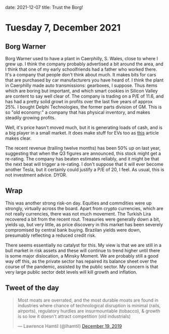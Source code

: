 date: 2021-12-07
title: Trust the Borg!

# Tuesday  7, December 2021

## Borg Warner

Borg Warner used to have a plant in Caerphilly, S. Wales, close to where I grew up.
I think the company probably advertised a bit around the area, and I think that one of my early schoolfriends had a father who worked there.
It's a company that people don't think about much. 
It makes bits for cars that are purchased by car manufacturers you have heard of.
I think the plant in Caerphilly made auto transmissions: gearboxes, I suppose.
Thus items which are boring but important, and which smart cookies in Silicon Valley are content to say well clear of.
The company is trading on a P/E of 11.6, and has had a pretty solid growt in profits over the last five years of approx 25%.
I bought Delphi Technologies, the former parts division of GM.
This is so "old economy:" a company that has physical inventory, and makes steadily growing profits.

Well, it's price hasn't moved much, but it is generating loads of cash, and is a big player in a small market.
It does make stuff for EVs too as [this](https://seekingalpha.com/article/4473812-borgwarner-an-excellent-play-on-the-future-of-electric-vehicles?utm_campaign=RTA+Articles&utm_medium=email&utm_source=seeking_alpha&utm_term=RTA+Article+Smart) article makes clear. 

The recent revenue (trailing twelve months) has been 50% up on last year, suggesting that when the Q3 figures are announced, this stock might get a re-rating.
The company has beaten estimates reliably, and it might be that the next beat will trigger a re-rating.
I don't suppose that it will ever become another Tesla, but it certainly could justify a P/E of 20, I feel.
As usual, this is not investment advice. DYOR.


## Wrap 

This was another strong risk-on day.
Equities and commdities were up strongly, virtually across the board.
Apart from crypto currencies, which are not really currencies, there was not much movement.
The Turkish Lira recovered a bit from the recent rout.
Treasuries were generally down a bit, yields up, but very little, as price discovery in this market 
has been severely compromised by central bank buying.
Brazilan yields were down, presumably reflecting a reduced credit risk.

There seems essentially no catalyst for this.
My view is that we are still in a bull market in risk assets and 
these will continue to trend higher until there is some major dislocation,
a Minsky Moment.
We are probably still a good way off this, as the private sector has repaired its balance sheet over the course of the pandemic, assisted by the public sector.
My concern is that very large public sector debt levels will kill growth and inflation.

## Tweet of the day

<blockquote class="twitter-tweet"><p lang="en" dir="ltr">Most moats are overrated, and the most durable moats are found in industries where chance of technological disruption is minimal (rails, airports), regulatory hurdles are insurmountable (tobacco), &amp; growth is so low it doesn&#39;t attract competition (old industrials)</p>&mdash; Lawrence Hamtil (@lhamtil) <a href="https://twitter.com/lhamtil/status/1207670357324382208?ref_src=twsrc%5Etfw">December 19, 2019</a></blockquote> <script async src="https://platform.twitter.com/widgets.js" charset="utf-8"></script> 


